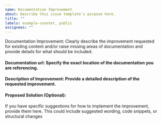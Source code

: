```yaml
---
name: Documentation Improvement
about: Describe this issue template's purpose here.
title: ""
labels: example-counter, public
assignees: ""
---
```


Documentation Improvement: Clearly describe the improvement requested for existing content and/or raise missing areas of documentation and provide details for what should be included.

#### Documentation url: Specify the exact location of the documentation you are referencing.

#### Description of Improvement: Provide a detailed description of the requested improvement.

#### Proposed Solution (Optional):

If you have specific suggestions for how to implement the improvement, provide them here.
This could include suggested wording, code snippets, or structural changes
